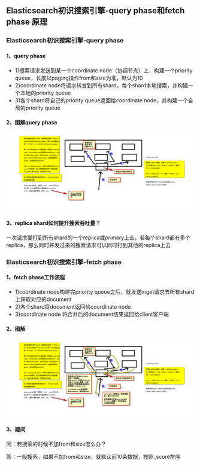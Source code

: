 ## Elasticsearch初识搜索引擎-query phase和fetch phase 原理

### Elasticsearch初识搜索引擎-query phase

#### 1、query phase

- 1)搜索请求发送到某一个coordinate node（协调节点）上，构建一个priority queue，长度以paging操作from和size为准，默认为10
- 2)coordinate node将请求转发到所有shard，每个shard本地搜索，并构建一个本地的priority queue
- 3)各个shard将自己的priority queue返回给coordinate node，并构建一个全局的priority queue

#### 2、图解query phase

![p1](https://github.com/yueyuanyang/knowledge/blob/master/elasticsearch/img/p1.png)

#### 3、replica shard如何提升搜索吞吐量？

一次请求要打到所有shard的一个replica或primary上去，若每个shard都有多个replica，那么同时并发过来的搜索请求可以同时打到其他的replica上去

### Elasticsearch初识搜索引擎-fetch phase

#### 1、fetch phase工作流程
- 1)coordinate node构建完priority queue之后，就发送mget请求去所有shard上获取对应的document
- 2)各个shard将document返回给coordinate node
- 3)coordinate node 将合并后的document结果返回给client客户端

#### 2、图解

![p2](https://github.com/yueyuanyang/knowledge/blob/master/elasticsearch/img/p2.png)

#### 3、疑问

问：若搜索的时候不加from和size怎么办？

答：一般搜索，如果不加from和size，就默认前10条数据，按照_score排序

